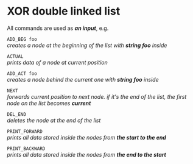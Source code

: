 # XOR double linked list


All commands are used as ***an input***, e.g.  

`ADD_BEG foo`  
_creates a node at the beginning of the list with **string foo** inside_

`ACTUAL`  
_prints data of a node at current position_

`ADD_ACT foo`  
_creates a node *behind the current one* with **string foo** inside_

`NEXT`  
_forwards current position to next node. if it's the end of the list, the first node on the list becomes **current**_

`DEL_END`  
_deletes the node at the end of the list_

`PRINT_FORWARD`  
_prints all data stored inside the nodes from **the start to the end**_

`PRINT_BACKWARD`  
_prints all data stored inside the nodes from **the end to the start**_
